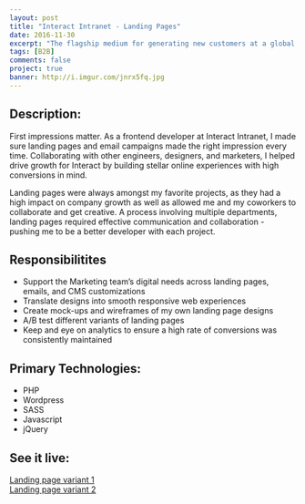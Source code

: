 ```yaml
---
layout: post
title: "Interact Intranet - Landing Pages"
date: 2016-11-30
excerpt: "The flagship medium for generating new customers at a global B2B SaaS company."
tags: [B2B]
comments: false
project: true
banner: http://i.imgur.com/jnrx5fq.jpg
---
```



<h2>Description:</h2>
<p>First impressions matter. As a frontend developer at Interact Intranet, I made sure landing pages and email campaigns made the right impression every time. Collaborating with other engineers, designers, and marketers, I helped drive growth for Interact by building stellar online experiences with high conversions in mind. </p>

<p>Landing pages were always amongst my favorite projects, as they had a high impact on company growth as well as allowed me and my coworkers to collaborate and get creative. A process involving multiple departments, landing pages required effective communication and collaboration - pushing me to be a better developer with each project.</p>


<h2>Responsibilitites</h2>
<ul>
	<li>Support the Marketing team’s digital needs across landing pages, emails, and CMS customizations</li>
	<li>Translate designs into smooth responsive web experiences</li>
	<li>Create mock-ups and wireframes of my own landing page designs</li>
	<li>A/B test different variants of landing pages</li>
	<li>Keep and eye on analytics to ensure a high rate of conversions was consistently maintained</li>
</ul>

<h2>Primary Technologies:</h2>
<ul>
	<li>PHP</li>
	<li>Wordpress</li>
	<li>SASS</li>
	<li>Javascript</li>
	<li>jQuery</li>
</ul>

<h2>See it live:</h2>
<a href="https://www.interact-intranet.com/resources/intranet-guides/planning-deploying-a-successful-intranet-us/" target="_blank">Landing page variant 1</a> <br>
<a href="https://www.interact-intranet.com/resources/planning-and-deploying-us2/" target="_blank">Landing page variant 2</a>